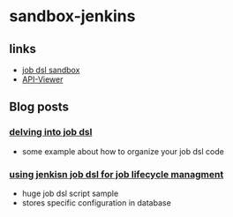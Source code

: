 # sandbox-jenkins

## links
* [job dsl sandbox](http://job-dsl.herokuapp.com/)
* [API-Viewer](https://jenkinsci.github.io/job-dsl-plugin/)

## Blog posts
### [delving into job dsl](http://www.praqma.com/stories/delving-into-job-dsl/)
* some example about how to organize your job dsl code
 
### [using jenkisn job dsl for job lifecycle managment](https://blog.codecentric.de/en/2015/10/using-jenkins-job-dsl-for-job-lifecycle-management/)
* huge job dsl script sample
* stores specific configuration in database
